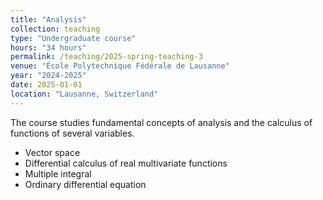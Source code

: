 ```yaml
---
title: "Analysis"
collection: teaching
type: "Undergraduate course"
hours: "34 hours"
permalink: /teaching/2025-spring-teaching-3
venue: "École Polytechnique Fédérale de Lausanne"
year: "2024-2025"
date: 2025-01-01
location: "Lausanne, Switzerland"
---
```

The course studies fundamental concepts of analysis and the calculus of functions of several variables.

* Vector space
* Differential calculus of real multivariate functions
* Multiple integral
* Ordinary differential equation